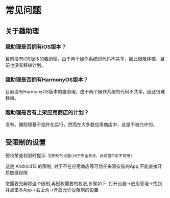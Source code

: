 # 常见问题

## 关于趣助理

### 趣助理是否拥有iOS版本？

目前没有iOS版本的趣助理，由于两个操作系统的代码不共享，因此很难移植，目前也没有移植计划。

### 趣助理是否拥有HarmonyOS版本？

目前没有HarmonyOS版本的趣助理，由于两个操作系统的代码不共享，因此很难移植。

### 趣助理是否有上架应用商店的计划？

没有，趣助理基于插件化运行，然而在大多数应用商店中，这是不被允许的。

## 受限制的设置

授权某些权限时提示:  `受限制的设置(出于安全考虑，此设置目前不可用)`

这是 Android13 的限制, 对于不在应用商店等可信任来源安装的App,不能直接开启敏感权限

您需要先解除这个限制,再授权需要的权限,步骤如下:
打开设置->应用管理->找到并点击本App->右上角->开启允许受限制的设置


